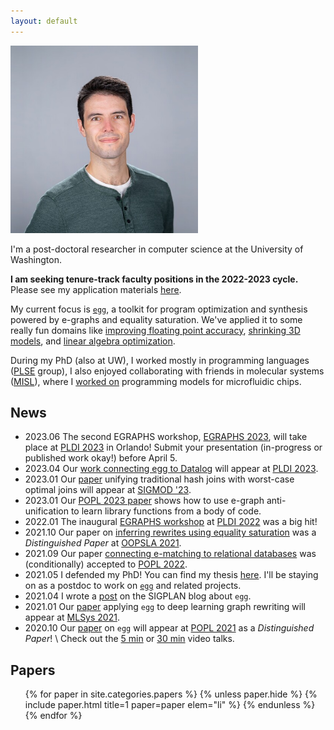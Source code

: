 ```yaml
---
layout: default
---
```


<section markdown="1" id="intro">

<img id="max-photo" style="max-height: 300px" class="right" src="/assets/max.jpg">

I'm a post-doctoral researcher in computer science at the University of Washington.

<b> I am seeking tenure-track faculty positions in the 2022-2023 cycle. </b>
Please see my application materials <a href="https://www.mwillsey.com/faculty-application/">here</a>.

My current focus is [`egg`],
a toolkit for program optimization and synthesis
powered by e-graphs and equality saturation.
We've applied it to some really fun domains like
  [improving floating point accuracy](https://herbie.uwplse.org),
  [shrinking 3D models](/papers/pldi-szalinski),
  and
  [linear algebra optimization](/papers/tensat).

During my PhD (also at UW),
I worked mostly in programming languages ([PLSE] group),
I also enjoyed collaborating with friends in
molecular systems ([MISL]),
where I [worked on][Puddle] programming models for microfluidic chips.

[allen]: https://www.cs.washington.edu
[plse]:  http://uwplse.org
[misl]:  http://misl.cs.washington.edu
[puddle]: http://misl.cs.washington.edu/projects/fluidics.html
[`egg`]: https://egraphs-good.github.io
[sampl]: https://sampl.cs.washington.edu/


</section>

<section markdown="1" id="news">

## News

- <time>2023.06</time>
  The second EGRAPHS workshop, [EGRAPHS 2023](https://pldi23.sigplan.org/home/egraphs-2023),
  will take place at [PLDI 2023](https://pldi23.sigplan.org/) in Orlando!
  Submit your presentation (in-progress or published work okay!) before April 5.
- <time>2023.04</time>
  Our [work connecting egg to Datalog](/papers/egglog) 
  will appear at [PLDI 2023](https://pldi23.sigplan.org/).
- <time>2023.01</time>
  Our [paper](/papers/freejoin) unifying traditional hash joins 
  with worst-case optimal joins will appear at [SIGMOD '23](https://2023.sigmod.org/).
- <time>2023.01</time>
  Our [POPL 2023 paper](/papers/babble) shows how to use e-graph anti-unification to
  learn library functions from a body of code.
- <time>2022.01</time>
  The inaugural [EGRAPHS workshop](//egraphs-good.github.io/workshop/2022.html)
  at [PLDI 2022](https://pldi22.sigplan.org/home/egraphs-2022) was a big hit!
- <time>2021.10</time>
  Our paper on [inferring rewrites using equality saturation](/papers/ruler)
  was a _Distinguished Paper_ at 
  [OOPSLA 2021](https://2021.splashcon.org/details/splash-2021-oopsla/23/Rewrite-Rule-Inference-Using-Equality-Saturation).
- <time>2021.09</time>
  Our paper [connecting e-matching to relational databases](/papers/relational-ematching)
  was (conditionally) accepted to [POPL 2022](https://popl22.sigplan.org/).
- <time>2021.05</time>
  I defended my PhD! You can find my thesis [here](//mwillsey.com/thesis/thesis.pdf).
  I'll be staying on as a postdoc to work on [`egg`] and related projects.
- <time>2021.04</time>
  I wrote a [post](https://blog.sigplan.org/2021/04/06/equality-saturation-with-egg/)
  on the SIGPLAN blog about `egg`.
- <time>2021.01</time>
  Our [paper](/papers/tensat) applying `egg` to deep learning graph rewriting
  will appear at [MLSys 2021](https://mlsys.org/Conferences/2021).
- <time>2020.10</time>
  Our [paper](/papers/egg) on `egg` will appear at [POPL 2021](https://popl21.sigplan.org/)
  as a _Distinguished Paper_!  \\
  Check out the
  [5 min](https://youtu.be/ap29SzDAzP0) or
  [30 min](https://youtu.be/LKELTEOFY-s) video talks.

</section>

<section id="papers">

<h2>Papers</h2>

<ul class="papers">
{% for paper in site.categories.papers %}
  {% unless paper.hide %}
    {% include paper.html title=1 paper=paper elem="li" %}
  {% endunless %}
{% endfor %}
</ul>

</section>
